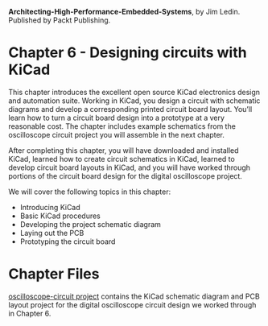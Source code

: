 __Architecting-High-Performance-Embedded-Systems__, by Jim Ledin. Published by Packt Publishing.
# Chapter 6 - Designing circuits with KiCad

This chapter introduces the excellent open source KiCad electronics design and automation suite. Working in KiCad, you design a circuit with schematic diagrams and develop a corresponding printed circuit board layout. You’ll learn how to turn a circuit board design into a prototype at a very reasonable cost. The chapter includes example schematics from the oscilloscope circuit project you will assemble in the next chapter.

After completing this chapter, you will have downloaded and installed KiCad, learned how to create circuit schematics in KiCad, learned to develop circuit board layouts in KiCad, and you will have worked through portions of the circuit board design for the digital oscilloscope project.

We will cover the following topics in this chapter: 
* Introducing KiCad
* Basic KiCad procedures
* Developing the project schematic diagram
* Laying out the PCB
* Prototyping the circuit board

# Chapter Files

[oscilloscope-circuit project](src/oscilloscope-circuit) contains the KiCad schematic diagram and PCB layout project for the digital oscilloscope circuit design we worked through in Chapter 6.
